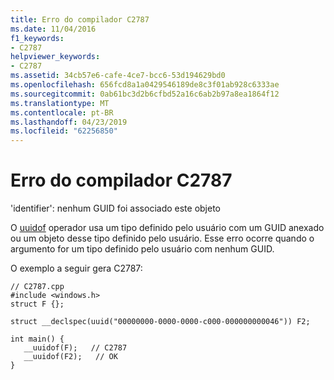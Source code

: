 ```yaml
---
title: Erro do compilador C2787
ms.date: 11/04/2016
f1_keywords:
- C2787
helpviewer_keywords:
- C2787
ms.assetid: 34cb57e6-cafe-4ce7-bcc6-53d194629bd0
ms.openlocfilehash: 656fcd8a1a0429546189de8c3f01ab928c6333ae
ms.sourcegitcommit: 0ab61bc3d2b6cfbd52a16c6ab2b97a8ea1864f12
ms.translationtype: MT
ms.contentlocale: pt-BR
ms.lasthandoff: 04/23/2019
ms.locfileid: "62256850"
---
```

# <a name="compiler-error-c2787"></a>Erro do compilador C2787

'identifier': nenhum GUID foi associado este objeto

O [uuidof](../../cpp/uuidof-operator.md) operador usa um tipo definido pelo usuário com um GUID anexado ou um objeto desse tipo definido pelo usuário. Esse erro ocorre quando o argumento for um tipo definido pelo usuário com nenhum GUID.

O exemplo a seguir gera C2787:

```
// C2787.cpp
#include <windows.h>
struct F {};

struct __declspec(uuid("00000000-0000-0000-c000-000000000046")) F2;

int main() {
   __uuidof(F);   // C2787
   __uuidof(F2);   // OK
}
```